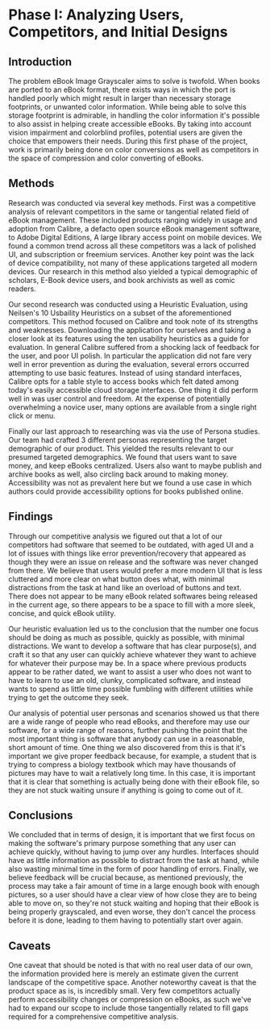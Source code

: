 # Phase I: Analyzing Users, Competitors, and Initial Designs

## Introduction
The problem eBook Image Grayscaler aims to solve is twofold. When books are ported to an eBook format, there exists ways in which the port is handled poorly which might result in larger than necessary storage footprints, or unwanted color information. While being able to solve this storage footprint is admirable, in handling the color information it's possible to also assist in helping create accessible eBooks. By taking into account vision impairment and colorblind profiles, potential users are given the choice that empowers their needs. During this first phase of the project, work is primarily being done on color conversions as well as competitors in the space of compression and color converting of eBooks. 

## Methods
<!-- !!! Describe research methods you used to discover new insights, which explains the purpose of each. Provide enough detail that someone would be able to faithfully reproduce your research. !!! -->
<!-- Competitive analysis -->
Research was conducted via several key methods. First was a competitive analysis of relevant competitors in the same or tangential related field of eBook management. These included products ranging widely in usage and adoption from Calibre, a defacto open source eBook management software, to Adobe Digital Editions, A large library access point on mobile devices. We found a common trend across all these competitors was a lack of polished UI, and subscription or freemium services. Another key point was the lack of device compatibility, not many of these applications targeted all modern devices. Our research in this method also yielded a typical demographic of scholars, E-Book device users, and book archivists as well as comic readers. 

<!-- heuristic evaluation  -->
Our second research was conducted using a Heuristic Evaluation, using Neilsen's 10 Usbaility Heuristics on a subset of the aforementioned competitors. This method focused on Calibre and took note of its strengths and weaknesses. Downloading the application for ourselves and taking a closer look at its features using the ten usability heuristics as a guide for evaluation. In general Calibre suffered from a shocking lack of feedback for the user, and poor UI polish. In particular the application did not fare very well in error prevention as during the evaluation, several errors occurred attempting to use basic features. Instead of using standard interfaces, Calibre opts for a table style to access books which felt dated among today's easily accessible cloud storage interfaces. One thing it did perform well in was user control and freedom. At the expense of potentially overwhelming a novice user, many options are available from a single right click or menu.

<!-- Persona studies -->
Finally our last approach to researching was via the use of Persona studies. Our team had crafted 3 different personas representing the target demographic of our product. This yielded the results relevant to our presumed targeted demographics. We found that users want to save money, and keep eBooks centralized. Users also want to maybe publish and archive books as well, also circling back around to making money. Accessibility was not as prevalent here but we found a use case in which authors could provide accessibility options for books published online.

## Findings
<!-- Competitive Analysis -->
Through our competitive analysis we figured out that a lot of our competitors had software that seemed to be outdated, with aged UI and a lot of issues with things like error prevention/recovery that appeared as though they were an issue on release and the software was never changed from there. We believe that users would prefer a more modern UI that is less cluttered and more clear on what button does what, with minimal distractions from the task at hand like an overload of buttons and text. There does not appear to be many eBook related softwares being released in the current age, so there appears to be a space to fill with a more sleek, concise, and quick eBook utility.

<!-- Heuristic Evaluation -->
Our heuristic evaluation led us to the conclusion that the number one focus should be doing as much as possible, quickly as possible, with minimal distractions. We want to develop a software that has clear purpose(s), and craft it so that any user can quickly achieve whatever they want to achieve for whatever their purpose may be. In a space where previous products appear to be rather dated, we want to assist a user who does not want to have to learn to use an old, clunky, complicated software, and instead wants to spend as little time possible fumbling with different utilities while trying to get the outcome they seek.

<!-- Personas/Scenarios -->
Our analysis of potential user personas and scenarios showed us that there are a wide range of people who read eBooks, and therefore may use our software, for a wide range of reasons, further pushing the point that the most important thing is software that anybody can use in a reasonable, short amount of time. One thing we also discovered from this is that it's important we give proper feedback because, for example, a student that is trying to compress a biology textbook which may have thousands of pictures may have to wait a relatively long time. In this case, it is important that it is clear that something is actually being done with their eBook file, so they are not stuck waiting unsure if anything is going to come out of it.

## Conclusions

We concluded that in terms of design, it is important that we first focus on making the software's primary purpose something that any user can achieve quickly, without having to jump over any hurdles. Interfaces should have as little information as possible to distract from the task at hand, while also wasting minimal time in the form of poor handling of errors. Finally, we believe feedback will be crucial because, as mentioned previously, the process may take a fair amount of time in a large enough book with enough pictures, so a user should have a clear view of how close they are to being able to move on, so they're not stuck waiting and hoping that their eBook is being properly grayscaled, and even worse, they don't cancel the process before it is done, leading to them having to potentially start over again.

## Caveats
<!-- !!! Considerations and/or limitations to the methods you chose and the findings/conclusions drawn from them. In other words, give warnings if there are limitations to your research such as not being able to find enough users of a particular demographic, the methods not being able to expose certain information, assumptions you made, etc. !!! -->
One caveat that should be noted is that with no real user data of our own, the information provided here is merely an estimate given the current landscape of the competitive space. Another noteworthy caveat is that the product space as is, is incredibly small. Very few competitors actually perform accessibility changes or compression on eBooks, as such we've had to expand our scope to include those tangentially related to fill gaps required for a comprehensive competitive analysis.
